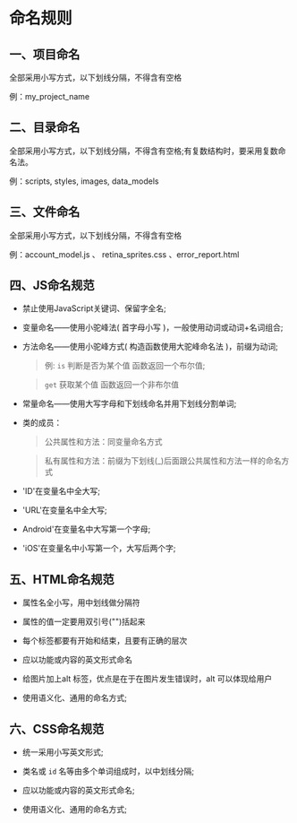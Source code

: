 # 命名规则

## 一、项目命名

全部采用小写方式，以下划线分隔，不得含有空格

例：my_project_name

## 二、目录命名

全部采用小写方式，以下划线分隔，不得含有空格;有复数结构时，要采用复数命名法。

例：scripts, styles, images,  data_models

## 三、文件命名

全部采用小写方式，以下划线分隔，不得含有空格

例：account_model.js 、 retina_sprites.css 、error_report.html

## 四、JS命名规范

- 禁止使用JavaScript关键词、保留字全名;
- 变量命名——使用小驼峰法( 首字母小写 )，一般使用动词或动词+名词组合;
- 方法命名——使用小驼峰方式( 构造函数使用大驼峰命名法 )，前缀为动词; 

   >例: `is` 判断是否为某个值 函数返回一个布尔值; 

   > `get` 获取某个值 函数返回一个非布尔值 
- 常量命名——使用大写字母和下划线命名并用下划线分割单词;
- 类的成员：
  > 公共属性和方法：同变量命名方式

  > 私有属性和方法：前缀为下划线(_)后面跟公共属性和方法一样的命名方式

- 'ID'在变量名中全大写;
- 'URL'在变量名中全大写;
- Android'在变量名中大写第一个字母;
- 'iOS'在变量名中小写第一个，大写后两个字;


## 五、HTML命名规范

- 属性名全小写，用中划线做分隔符
- 属性的值一定要用双引号("")括起来
- 每个标签都要有开始和结束，且要有正确的层次
- 应以功能或内容的英文形式命名
- 给图片加上alt 标签，优点是在于在图片发生错误时，alt 可以体现给用户

- 使用语义化、通用的命名方式;

## 六、CSS命名规范

- 统一采用小写英文形式;
- 类名或 `id` 名等由多个单词组成时，以中划线分隔; 
- 应以功能或内容的英文形式命名;  

- 使用语义化、通用的命名方式;

